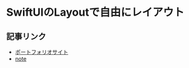 # SwiftUIのLayoutで自由にレイアウト

## 記事リンク
- [ポートフォリオサイト](https://www.taat.page/article/detail/vHQpoqICLQNEavT9GoNF)
- [note](https://note.com/taatn0te/n/nd55c8a99c742)
